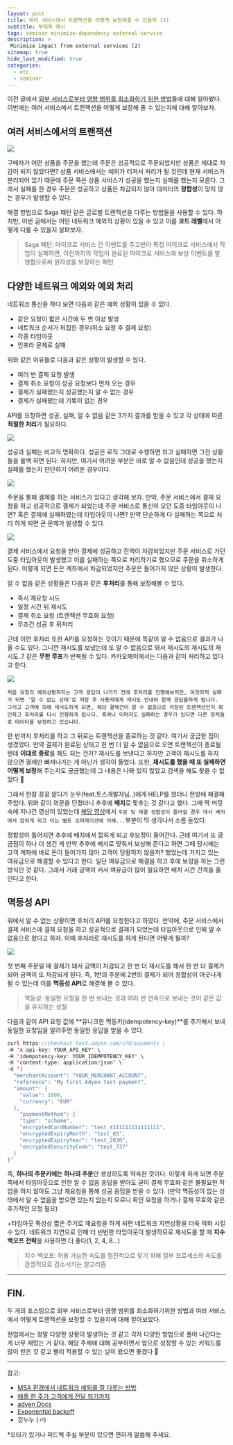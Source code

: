 ```yaml
---
layout: post
title: 여러 서비스에서 트랜잭션을 어떻게 보장해줄 수 있을까 (2)
subtitle: 부제목 예시
tags: seminar minimize-dependency external-service
description: >
 Minimize impact from external services (2)
sitemap: true
hide_last_modified: true
categories:
  - etc
  - seminar
---
```


이전 글에서 [외부 서비스로부터 영향 범위를 최소화하기 위한 방법](https://parkmuhyeun.github.io/etc/seminar/2023-11-30-better-external-api/)들에 대해 알아봤다. 이번에는 여러 서비스에서 트랜잭션을 어떻게 보장해 줄 수 있는지에 대해 알아보자.

## 여러 서비스에서의 트랜잭션

![](/assets//img/blog/etc/seminar/bea(2)_1.png)

구매자가 어떤 상품을 주문을 했는데 주문은 성공적으로 주문되었지만 상품은 제대로 차감이 되지 않았다면? 상품 서비스에서는 예외가 터져서 처리가 될 것인데 현재 서비스가 분리되어 있기 때문에 주문 쪽은 상품 서비스가 성공을 했는지 실패를 했는지 모른다. 그래서 실패를 한 경우 주문은 성공하고 상품은 차감되지 않아 데이터의 **정합성**이 맞지 않는 경우가 발생할 수 있다. 

해결 방법으로 Saga 패턴 같은 글로벌 트랜잭션을 다루는 방법들을 사용할 수 있다. 하지만, 이번 글에서는 어떤 네트워크 예외적 상황이 있을 수 있고 이를 **코드 레벨**에서 어떻게 다룰 수 있을지 살펴보자.

> Saga 패턴: 마이크로 서비스 간 이벤트를 주고받아 특정 마이크로 서비스에서 작업이 실패하면, 이전까지의 작업이 완료된 마이크로 서비스에 보상 이벤트를 발행함으로써 원자성을 보장하는 패턴

## 다양한 네트워크 예외와 예외 처리

네트워크 통신을 하다 보면 다음과 같은 예외 상황이 있을 수 있다.
- 같은 요청이 짧은 시간에 두 번 이상 발생
- 네트워크 순서가 뒤집힌 경우(취소 요청 후 결제 요청)
- 각종 타임아웃
- 인프라 문제로 실패

위와 같은 이유들로 다음과 같은 상황이 발생할 수 있다.
- 여러 번 결제 요청 발생
- 결제 취소 요청이 성공 요청보다 먼저 오는 경우
- 결제가 실패했는지 성공했는지 알 수 없는 경우
- 결제가 실패됐는데 기록이 없는 경우

API를 요청하면 성공, 실패, 알 수 없음 같은 3가지 결과를 받을 수 있고 각 상태에 따른 **적절한 처리**가 필요하다.

![](/assets//img/blog/etc/seminar/bea(2)_2.png)

성공과 실패는 비교적 명확하다. 성공은 로직 그대로 수행하면 되고 실패하면 그전 상황들을 롤백 하면 된다. 하지만, 여기서 어려운 부분은 바로 알 수 없음인데 성공을 했는지 실패를 했는지 판단하기 어려운 경우이다. 

![](/assets//img/blog/etc/seminar/bea(2)_3.png)

주문을 통해 결제를 하는 서비스가 있다고 생각해 보자. 만약, 주문 서비스에서 결제 요청을 하고 성공적으로 결제가 되었는데 주문 서비스로 통신이 오던 도중 타임아웃이 나면? 혹은 결제에 실패하였는데 타임아웃이 나면? 만약 단순하게 다 실패하는 쪽으로 처리 하게 되면 큰 문제가 발생할 수 있다.

![](/assets//img/blog/etc/seminar/bea(2)_4.png)

결제 서비스에서 요청을 받아 결제에 성공하고 잔액이 차감되었지만 주문 서비스로 가던 도중 타임아웃이 발생했고 이를 실패하는 쪽으로 처리하기로 했으므로 주문을 취소하게 된다. 이렇게 되면 돈은 계좌에서 차감되었지만 주문은 들어가지 않은 상황이 발생한다.

알 수 없음 같은 상황들은 다음과 같은 **후처리**를 통해 보정해볼 수 있다.
- 즉시 재요청 시도
- 일정 시간 뒤 재시도
- 결제 취소 요청 (트랜잭션 무효화 요청)
- 무조건 성공 후 뒤처리

근데 이런 후처리 또한 API를 요청하는 것이기 때문에 똑같이 알 수 없음으로 결과가 나올 수도 있다. 그니깐 재시도를 보냈는데 또 알 수 없음으로 와서 재시도의 재시도의 재시도..? 같은 **무한 루프**가 반복될 수 있다. 카카오페이에서는 다음과 같이 처리하고 있다고 한다.

![](/assets//img/blog/etc/seminar/bea(2)_5.png)

`처음 요청의 예외상황까지는 고객 응답이 나가기 전에 후처리를 진행해보지만, 이것마저 실패가 되면 '알 수 없는 상태'로 저장 후 사용자에게 재시도 안내와 함께 응답을하게 됩니다. 그리고 고객에 의해 재시도하게 되면, 해당 결제건이 알 수 없음으로 저장된 트랜잭션인지 확인하고 후처리를 다시 진행하게 됩니다. 혹여나 이마저도 실패하는 경우가 있다면 다른 장치들로 데이터를 보정하고 있습니다.`

한 번까지 후처리를 하고 그 뒤로는 트랜잭션을 종료하는 것 같다. 여기서 궁금한 점이 생겼었다. 만약 결제가 완료된 상태고 한 번 더 알 수 없음으로 오면 트랜잭션이 종료될 텐데 **이대로 종료**를 해도 되는 건가? 재시도를 보낸다고 하지만 고객이 재시도를 하지 않으면 결제만 빠져나가는 게 아닌가 생각이 들었다. 또한, **재시도를 했을 때 또 실패하면 어떻게 보정**해 주는지도 궁금했는데 그 내용은 나와 있지 않았고 검색을 해도 찾을 수 없었다 🥹

그래서 한참 끙끙 앓다가 눈우(feat.토스개발자님..)에게 HELP를 쳤더니 한방에 해결해 주었다. 위와 같이 의문을 던졌더니 추후에 **배치**로 맞추는 것 같다고 했다. 그때 딱 머릿속에 지나간 영상이 있었는데 [해당 영상](https://www.youtube.com/watch?v=UOWy6zdsD-c&t=654s)에서 `주문 및 체결 정합성이 틀어질 경우 대사 배치에서 잡히게 되고 이는 별도 오퍼레이션에 의해...`부분이 딱 생각나서 소름 돋았다.

정합성이 틀어지면 추후에 배치에서 잡히게 되고 후보정이 들어간다. 근데 여기서 또 궁금점이 하나 더 생긴 게 만약 추후에 배치로 맞춰서 보상해 준다고 하면 그때 당시에는 고객 계좌에 바로 돈이 들어가지 않아 고객이 당황하지 않을까? 했었는데 가지고 있는 여유금으로 해결할 수 있다고 한다. 일단 여유금으로 해결을 하고 후에 보정을 하는 그런 방식인 것 같다. 그래서 거래 금액이 커서 여유금이 많이 필요하면 배치 시간 간격을 줄인다고 한다.

## 멱등성 API

위에서 알 수 없는 상황이면 후처리 API를 요청한다고 하였다. 만약에, 주문 서비스에서 결제 서비스에 결제 요청을 하고 성공적으로 결제가 되었는데 타임아웃으로 인해 알 수 없음으로 왔다고 하자. 이때 후처리로 재시도를 하게 된다면 어떻게 될까?

![](/assets//img/blog/etc/seminar/bea(2)_6.png)

첫 번째 주문일 때 결제가 돼서 금액이 차감되고 한 번 더 재시도를 해서 한 번 더 결제가 되어 금액이 또 차감되게 된다. 즉, 1번의 주문에 2번의 결제가 되어 정합성이 어긋나게 될 수 있는데 이를 **멱등성 API**로 해결해 볼 수 있다.

> 멱등성: 동일한 요청을 한 번 보내는 것과 여러 번 연속으로 보내는 것이 같은 값을 유지하는 성질

다음과 같이 API 요청 값에 **유니크한 멱등키(idempotency-key)**를 추가해서 보내 동일한 요청임을 알려주면 동일한 응답을 받을 수 있다.

```java
curl https://checkout-test.adyen.com/v70/payments \
-H 'x-api-key: YOUR_API_KEY' \
-H 'idempotency-key: YOUR_IDEMPOTENCY_KEY' \
-H 'content-type: application/json' \
-d '{
  "merchantAccount": "YOUR_MERCHANT_ACCOUNT",
  "reference": "My first Adyen test payment",
  "amount": {
    "value": 1000,
    "currency": "EUR"
  },
	"paymentMethod": {
    "type": "scheme",
    "encryptedCardNumber": "test_4111111111111111",
    "encryptedExpiryMonth": "test_03",
    "encryptedExpiryYear": "test_2030",
    "encryptedSecurityCode": "test_737"
  }
}'
```

즉, **하나의 주문키에는 하나의 주문**만 생성하도록 약속한 것이다. 이렇게 하게 되면 주문 쪽에서 타임아웃으로 인한 알 수 없음 응답을 받아도 굳이 결제 무효화 같은 불필요한 작업을 하지 않아도 그냥 재요청을 통해 성공 응답을 받을 수 있다. (만약 멱등성이 없는 상태에서 알 수 없음을 받으면 있는지 없는지 모르니 확인 요청을 하거나 결제 무효화 같은 추가적인 요청 필요)

+타임아웃 특성상 짧은 주기로 재요청을 하게 되면 네트워크 지연상황을 더욱 악화 시킬 수 있다. 네트워크 지연으로 인해 더 빈번한 타임아웃이 발생하므로 재시도를 할 때 **지수 백오프 전략**을 사용하면 더 좋다(1, 2, 4, 8...)

> 지수 백오프: 허용 가능한 속도를 점진적으로 찾기 위해 일부 프로세스의 속도를 곱셈적으로 감소시키는 알고리즘

---

## FIN.

두 개의 포스팅으로 외부 서비스로부터 영향 범위를 최소화하기위한 방법과 여러 서비스에서 어떻게 트랜잭션을 보장할 수 있을지에 대해 알아보았다.

현업에서는 정말 다양한 상황이 발생하는 것 같고 각자 다양한 방법으로 풀어 나간다는 게 너무 재밌는 거 같다. 해당 주제에 대해 공부하면서 앞으로 성장할 수 있는 키워드를 많이 얻은 것 같고 빨리 적용할 수 있는 날이 왔으면 좋겠다 🙌

---
참고:
- [MSA 환경에서 네트워크 예외를 잘 다루는 방법](https://tech.kakaopay.com/post/msa-transaction/#%EB%AC%B4%ED%95%9C-%EB%A3%A8%ED%94%84-%EC%97%90%EB%9F%AC-%EC%B2%98%EB%A6%AC)
- [애플 한 주가 고객에게 전달 되기까지](https://www.youtube.com/watch?v=UOWy6zdsD-c)
- [adyen Docs](https://docs.adyen.com/development-resources/api-idempotency/)
- [Exponential backoff](https://en.wikipedia.org/wiki/Exponential_backoff)
- 갓누누 (_ㅇ_)

*오타가 있거나 피드백 주실 부분이 있으면 편하게 말씀해 주세요.